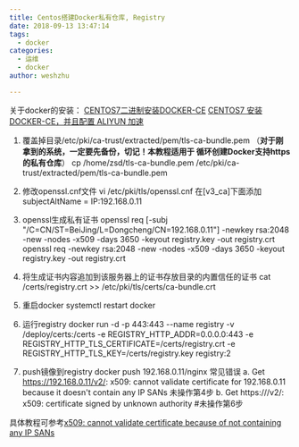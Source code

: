 ```yaml
---
title: Centos搭建Docker私有仓库, Registry
date: 2018-09-13 13:47:14
tags:
  - docker
categories:
  - 运维
  - docker
author: weshzhu

---
```



关于docker的安装：
[CENTOS7二进制安装DOCKER-CE](http://www.weshzhu.com/2019/01/03/binary-install-docker-ce-on-centos7/)
[CENTOS7 安装DOCKER-CE，并且配置 ALIYUN 加速](http://www.weshzhu.com/2019/03/25/install-docker-yum/)

1. 覆盖掉目录/etc/pki/ca-trust/extracted/pem/tls-ca-bundle.pem （**对于刚拿到的系统，一定要先备份，切记！本教程适用于 循环创建Docker支持https的私有仓库**）
	cp /home/zsd/tls-ca-bundle.pem /etc/pki/ca-trust/extracted/pem/tls-ca-bundle.pem

2. 修改openssl.cnf文件
	vi /etc/pki/tls/openssl.cnf
	在[v3_ca]下面添加 subjectAltName = IP:192.168.0.11
	
3. openssl生成私有证书
	openssl req [-subj "/C=CN/ST=BeiJing/L=Dongcheng/CN=192.168.0.11"] -newkey rsa:2048 -new -nodes -x509 -days 3650 -keyout registry.key -out registry.crt
	openssl req -newkey rsa:2048 -new -nodes -x509 -days 3650 -keyout registry.key -out registry.crt
	
4. 将生成证书内容追加到该服务器上的证书存放目录的内置信任的证书
	cat /certs/registry.crt >> /etc/pki/tls/certs/ca-bundle.crt
	
5. 重启docker
	systemctl restart docker

6. 运行registry
	docker run -d -p 443:443 --name registry -v /deploy/certs:/certs -e REGISTRY_HTTP_ADDR=0.0.0.0:443 -e REGISTRY_HTTP_TLS_CERTIFICATE=/certs/registry.crt -e REGISTRY_HTTP_TLS_KEY=/certs/registry.key registry:2
	
7. push镜像到registry
	docker push 192.168.0.11/nginx
	常见错误
	a. Get https://192.168.0.11/v2/: x509: cannot validate certificate for 192.168.0.11 because it doesn't contain any IP SANs  未操作第4步
	b. Get https://<IpAddress>/v2/: x509: certificate signed by unknown authority  #未操作第6步

具体教程可参考[x509: cannot validate certificate because of not containing any IP SANs](http://blog.csdn.net/zsd498537806/article/details/79290732)
